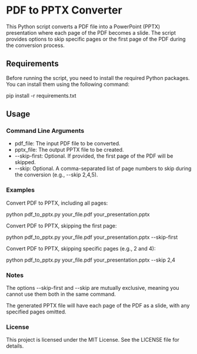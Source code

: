 # PDF to PPTX Converter

This Python script converts a PDF file into a PowerPoint (PPTX)
presentation where each page of the PDF becomes a slide. The script
provides options to skip specific pages or the first page of the PDF
during the conversion process.

## Requirements

Before running the script, you need to install the required Python
packages. You can install them using the following command:

pip install -r requirements.txt

## Usage

### Command Line Arguments

 - pdf_file: The input PDF file to be converted.
 - pptx_file: The output PPTX file to be created.
 - --skip-first: Optional. If provided, the first page of the PDF will
     be skipped.
 - --skip: Optional. A comma-separated list of page numbers to skip
    during the conversion (e.g., --skip 2,4,5).

### Examples

Convert PDF to PPTX, including all pages:

python pdf_to_pptx.py your_file.pdf your_presentation.pptx

Convert PDF to PPTX, skipping the first page:

python pdf_to_pptx.py your_file.pdf your_presentation.pptx --skip-first

Convert PDF to PPTX, skipping specific pages (e.g., 2 and 4):

python pdf_to_pptx.py your_file.pdf your_presentation.pptx --skip 2,4

### Notes

The options --skip-first and --skip are mutually exclusive, meaning
you cannot use them both in the same command.

The generated PPTX file will have each page of the PDF as a slide,
with any specified pages omitted.

### License

This project is licensed under the MIT License. See the LICENSE file
for details.
